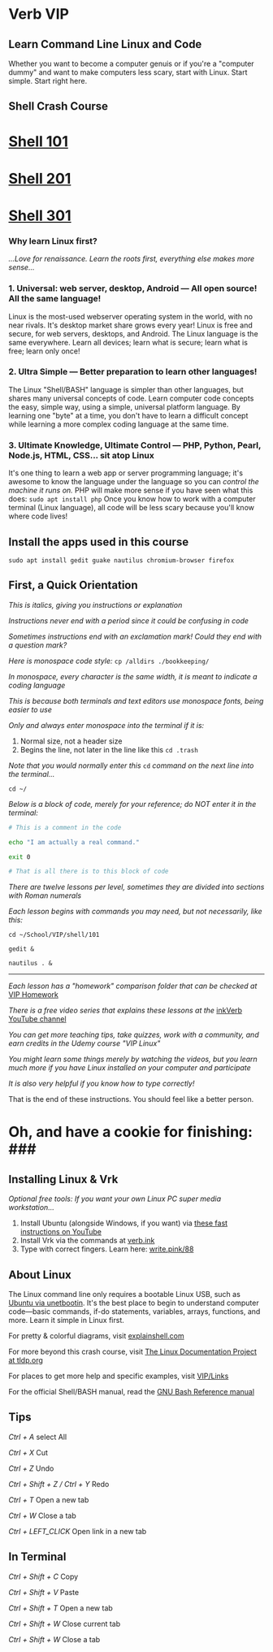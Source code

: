 # Verb VIP
## Learn Command Line Linux and Code

Whether you want to become a computer genuis or if you're a "computer dummy" and want to make computers less scary, start with Linux. Start simple. Start right here.

## Shell Crash Course

# [Shell 101](https://github.com/inkVerb/vip/tree/master/101-shell)

# [Shell 201](https://github.com/inkVerb/vip/tree/master/201-shell)

# [Shell 301](https://github.com/inkVerb/vip/tree/master/301-shell)

### Why learn Linux first?
*...Love for renaissance. Learn the roots first, everything else makes more sense...*

### 1. Universal: web server, desktop, Android — All open source! All the same language!
Linux is the most-used webserver operating system in the world, with no near rivals. It's desktop market share grows every year!
Linux is free and secure, for web servers, desktops, and Android. The Linux language is the same everywhere.
Learn all devices; learn what is secure; learn what is free; learn only once!

### 2. Ultra Simple — Better preparation to learn other languages!
The Linux "Shell/BASH" language is simpler than other languages, but shares many universal concepts of code.
Learn computer code concepts the easy, simple way, using a simple, universal platform language.
By learning one "byte" at a time, you don't have to learn a difficult concept while learning a more complex coding language at the same time.

### 3. Ultimate Knowledge, Ultimate Control — PHP, Python, Pearl, Node.js, HTML, CSS... sit atop Linux
It's one thing to learn a web app or server programming language; it's awesome to know the language under the language so you can *control the machine it runs on.*
PHP will make more sense if you have seen what this does: `sudo apt install php`
Once you know how to work with a computer terminal (Linux language), all code will be less scary because you'll know where code lives!

## Install the apps used in this course

`sudo apt install gedit guake nautilus chromium-browser firefox`

## First, a Quick Orientation

*This is italics, giving you instructions or explanation*

*Instructions never end with a period since it could be confusing in code*

*Sometimes instructions end with an exclamation mark! Could they end with a question mark?*

*Here is monospace code style:* `cp /alldirs ./bookkeeping/`

*In monospace, every character is the same width, it is meant to indicate a coding language*

*This is because both terminals and text editors use monospace fonts, being easier to use*

*Only and always enter monospace into the terminal if it is:*
1. Normal size, not a header size
2. Begins the line, not later in the line like this `cd .trash`

*Note that you would normally enter this* `cd` *command on the next line into the terminal...*

`cd ~/`

*Below is a block of code, merely for your reference; do NOT enter it in the terminal:*

```sh
# This is a comment in the code

echo "I am actually a real command."

exit 0

# That is all there is to this block of code

```

*There are twelve lessons per level, sometimes they are divided into sections with Roman numerals*

*Each lesson begins with commands you may need, but not necessarily, like this:*

`cd ~/School/VIP/shell/101`

`gedit &`

`nautilus . &`

___

*Each lesson has a "homework" comparison folder that can be checked at* [VIP Homework](https://github.com/inkVerb/vip-homework/)

*There is a free video series that explains these lessons at the* [inkVerb YouTube channel](https://www.youtube.com/channel/UCILld59lH8VOsT9gfyAb77g)

*You can get more teaching tips, take quizzes, work with a community, and earn credits in the Udemy course "VIP Linux"*

*You might learn some things merely by watching the videos, but you learn much more if you have Linux installed on your computer and participate*

*It is also very helpful if you know how to type correctly!*

That is the end of these instructions. You should feel like a better person.

# Oh, and have a cookie for finishing: ### #

## Installing Linux & Vrk
*Optional free tools: If you want your own Linux PC super media workstation...*
1. Install Ubuntu (alongside Windows, if you want) via [these fast instructions on YouTube](https://www.youtube.com/watch?v=_9NvmAitlwA&list=PLizgE6nGB1Kx8jIY1JE2v9rcL9G9s_UDj)
2. Install Vrk via the commands at [verb.ink](http://verb.ink)
3. Type with correct fingers. Learn here: [write.pink/88](http://write.pink/88)

## About Linux
The Linux command line only requires a bootable Linux USB, such as [Ubuntu via unetbootin](https://www.youtube.com/watch?v=sYfEs0lQA8Y&index=4&list=PLizgE6nGB1Kx8jIY1JE2v9rcL9G9s_UDj). It's the best place to begin to understand computer code—basic commands, if-do statements, variables, arrays, functions, and more. Learn it simple in Linux first.

For pretty & colorful diagrams, visit [explainshell.com](https://explainshell.com)

For more beyond this crash course, visit [The Linux Documentation Project at tldp.org](http://tldp.org)

For places to get more help and specific examples, visit [VIP/Links](https://github.com/inkVerb/vip/blob/master/Links.md)

For the official Shell/BASH manual, read the [GNU Bash Reference manual](https://www.gnu.org/software/bash/manual/bash.html#Bourne-Shell-Builtins)

## Tips

*Ctrl + A* select All

*Ctrl + X* Cut

*Ctrl + Z* Undo

*Ctrl + Shift + Z / Ctrl + Y* Redo

*Ctrl + T* Open a new tab

*Ctrl + W* Close a tab

*Ctrl + LEFT_CLICK* Open link in a new tab

## In Terminal

*Ctrl + Shift + C* Copy

*Ctrl + Shift + V* Paste

*Ctrl + Shift + T* Open a new tab

*Ctrl + Shift + W* Close current tab

*Ctrl + Shift + W* Close a tab

